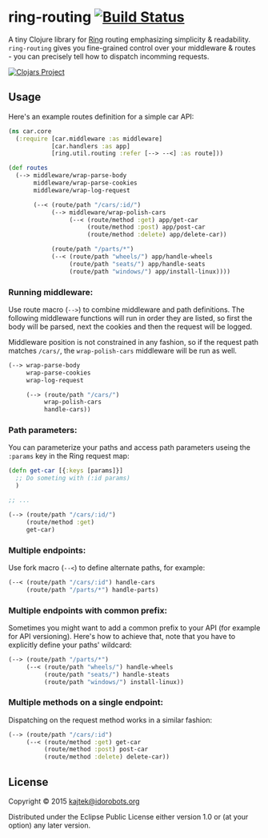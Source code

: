 # ring-routing [![Build Status](https://travis-ci.org/Idorobots/ring-routing.svg?branch=master)](https://travis-ci.org/Idorobots/ring-routing)

A tiny Clojure library for [Ring](https://github.com/ring-clojure/ring) routing emphasizing simplicity & readability. `ring-routing` gives you fine-grained control over your middleware & routes - you can precisely tell how to dispatch incomming requests.

[![Clojars Project](http://clojars.org/ring-routing/latest-version.svg)](http://clojars.org/ring-routing)

## Usage

Here's an example routes definition for a simple car API:

``` clojure
(ns car.core
  (:require [car.middleware :as middleware]
            [car.handlers :as app]
            [ring.util.routing :refer [--> --<] :as route]))

(def routes
  (--> middleware/wrap-parse-body
       middleware/wrap-parse-cookies
       middleware/wrap-log-request

       (--< (route/path "/cars/:id/")
            (--> middleware/wrap-polish-cars
                 (--< (route/method :get) app/get-car
                      (route/method :post) app/post-car
                      (route/method :delete) app/delete-car))

            (route/path "/parts/*")
            (--< (route/path "wheels/") app/handle-wheels
                 (route/path "seats/") app/handle-seats
                 (route/path "windows/") app/install-linux))))
```

### Running middleware:
Use route macro (`-->`) to combine middleware and path definitions. The following middleware functions will run in order they are listed, so first the body will be parsed, next the cookies and then the request will be logged.

Middleware position is not constrained in any fashion, so if the request path matches `/cars/`, the `wrap-polish-cars` middleware will be run as well.


``` clojure
(--> wrap-parse-body
     wrap-parse-cookies
     wrap-log-request

     (--> (route/path "/cars/")
          wrap-polish-cars
          handle-cars))
```


### Path parameters:
You can parameterize your paths and access path parameters useing the `:params` key in the Ring request map:

``` clojure
(defn get-car [{:keys [params]}]
  ;; Do someting with (:id params)
  )

;; ...

(--> (route/path "/cars/:id/")
     (route/method :get)
     get-car)
```

### Multiple endpoints:
Use fork macro (`--<`) to define alternate paths, for example:

``` clojure
(--< (route/path "/cars/:id") handle-cars
     (route/path "/parts/*") handle-parts)
```

### Multiple endpoints with common prefix:
Sometimes you might want to add a common prefix to your API (for example for API versioning). Here's how to achieve that, note that you have to explicitly define your paths' wildcard:

``` clojure
(--> (route/path "/parts/*")
     (--< (route/path "wheels/") handle-wheels
          (route/path "seats/") handle-steats
          (route/path "windows/") install-linux))
```

### Multiple methods on a single endpoint:
Dispatching on the request method works in a similar fashion:

``` clojure
(--> (route/path "/cars/:id")
     (--< (route/method :get) get-car
          (route/method :post) post-car
          (route/method :delete) delete-car))
```

## License

Copyright © 2015 kajtek@idorobots.org

Distributed under the Eclipse Public License either version 1.0 or (at
your option) any later version.
